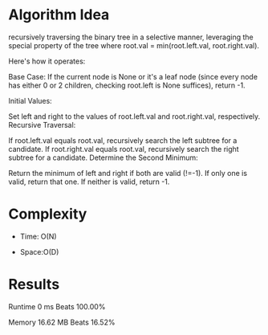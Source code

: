 # Algorithm Idea

recursively traversing the binary tree in a selective manner, leveraging the special property of the tree where root.val = min(root.left.val, root.right.val).

Here's how it operates:

Base Case: If the current node is None or it's a leaf node (since every node has either 0 or 2 children, checking root.left is None suffices), return -1.

Initial Values:

Set left and right to the values of root.left.val and root.right.val, respectively.
Recursive Traversal:

If root.left.val equals root.val, recursively search the left subtree for a candidate.
If root.right.val equals root.val, recursively search the right subtree for a candidate.
Determine the Second Minimum:

Return the minimum of left and right if both are valid (!=-1).
If only one is valid, return that one.
If neither is valid, return -1.

# Complexity

- Time: O(N)

- Space:O(D)

# Results

Runtime
0
ms
Beats
100.00%

Memory
16.62
MB
Beats
16.52%
